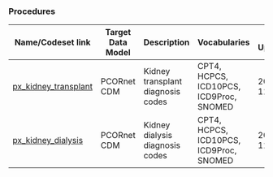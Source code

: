 ### Procedures


| Name/Codeset link | Target Data Model | Description | Vocabularies | Last Updated | Primary Developer | Status | Metadata |
|-------------------|-------------------|-------------|--------------|--------------|-------------------|--------|-------|
| [px_kidney_transplant](https://github.com/PRESERVE-Coordinating-Center/preserve_codesets/blob/main/procedure/px_kidney_transplant.csv) | PCORnet CDM | Kidney transplant diagnosis codes	| CPT4, HCPCS, ICD10PCS, ICD9Proc, SNOMED | 2021-11 | Levon Utidjian | Vocab Based | N/A |
| [px_kidney_dialysis](https://github.com/PRESERVE-Coordinating-Center/preserve_codesets/blob/main/procedure/px_kidney_dialysis.csv) | PCORnet CDM | Kidney dialysis diagnosis codes	| CPT4, HCPCS, ICD10PCS, ICD9Proc, SNOMED | 2021-11 | Levon Utidjian | Vocab Based | N/A |
